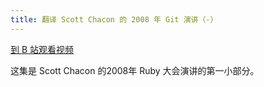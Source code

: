 ```yaml
---
title: 翻译 Scott Chacon 的 2008 年 Git 演讲（-）
---
```


[到 B 站观看视频](https://www.bilibili.com/video/BV1DK4y1C7SB)

这集是 Scott Chacon 的2008年 Ruby 大会演讲的第一小部分。
